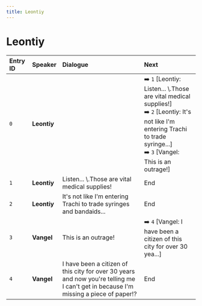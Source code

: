 ```yaml
---
title: Leontiy
---
```


# Leontiy


| Entry ID | Speaker | Dialogue | Next |
| :------- | :------ | :------- | :------------ |
| `0` | **Leontiy** |  | ➡️ `1` \[Leontiy: Listen\.\.\. \\\.Those are vital medical supplies\!\]<br>➡️ `2` \[Leontiy: It's not like I'm entering Trachi to trade syringe\.\.\.\]<br>➡️ `3` \[Vangel: This is an outrage\!\] |
| `1` | **Leontiy** | Listen\.\.\. \\\.Those are vital medical supplies\! | End |
| `2` | **Leontiy** | It's not like I'm entering Trachi to trade syringes and bandaids\.\.\. | End |
| `3` | **Vangel** | This is an outrage\! | ➡️ `4` \[Vangel: I have been a citizen of this city for over 30 yea\.\.\.\] |
| `4` | **Vangel** | I have been a citizen of this city for over 30 years and now you're telling me I can't get in because I'm missing a piece of paper\!? | End |
